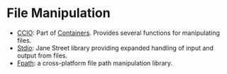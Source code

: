 # File Manipulation

* [CCIO](https://github.com/c-cube/ocaml-containers/blob/master/src/core/CCIO.mli):
Part of [Containers](http://c-cube.github.io/ocaml-containers/).
Provides several functions for manipulating files.
* [Stdio](https://github.com/janestreet/stdio):
Jane Street library providing expanded handling of input and output from files.
* [Fpath](https://github.com/dbuenzli/fpath):
a cross-platform file path manipulation library.
